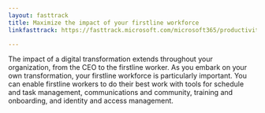 ```yaml
---
layout: fasttrack
title: Maximize the impact of your firstline workforce
linkfasttrack: https://fasttrack.microsoft.com/microsoft365/productivitylibrary/Maximize-the-impact-of-your-firstline-workforce 

---
```

The impact of a digital transformation extends throughout your organization, from the CEO to the firstline worker. As you embark on your own transformation, your firstline workforce is particularly important. You can enable firstline workers to do their best work with tools for schedule and task management, communications and community, training and onboarding, and identity and access management.